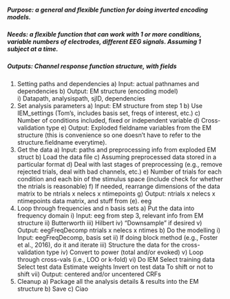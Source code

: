 ##### Purpose: a general and flexible function for doing inverted encoding models.
##### Needs: a flexible function that can work with 1 or more conditions, variable numbers of electrodes, different EEG signals. Assuming 1 subject at a time.
##### Outputs: Channel response function structure, with fields

1) Setting paths and dependencies
   a) Input: actual pathnames and dependencies 
   b) Output: EM structure (encoding model)  
	  i) Datapath, analysispath, sjID, dependencies  
2)	Set analysis parameters
	a) Input: EM structure from step 1
	b) Use IEM_settings (Tom’s, includes basis set, freqs of interest, etc.)
	c) Number of conditions included, fixed or independent variable
	d) Cross-validation type
	e) Output: Exploded fieldname variables from the EM structure (this is convenience so one doesn’t have to refer to the structure.fieldname everytime).
3) Get the data
	a) Input: paths and preprocessing info from exploded EM struct
	b) Load the data file
	c) Assuming preprocessed data stored in a particular format
	d) Deal with last stages of preprocessing (e.g., remove rejected trials, deal with bad channels, etc.)
	e) Number of trials for each condition and each bin of the stimulus space (include check for whether the ntrials is reasonable)
	f) If needed, rearrange dimensions of the data matrix to be ntrials x nelecs x ntimepoints
	g) Output: ntrials x nelecs x ntimepoints data matrix, and stuff from (e). eeg
3) Loop through frequencies and n basis sets
	a) Put the data into frequency domain
		i) Input: eeg from step 3, relevant info from EM structure
		ii) Butterworth
		iii) Hilbert
		iv) “Downsample” if desired
		v) Output: eegFreqDecomp ntrials x nelecs x ntimes
	b) Do the modelling
		i) Input: eegFreqDecomp, basis set
		ii) If doing block method (e.g., Foster et al., 2016), do it and iterate
		iii) Structure the data for the cross-validation type
		iv) Convert to power (total and/or evoked)
		v) Loop through cross-vals (i.e., LOO or k-fold)
		vi) Do IEM
			Select training data
			Select test data
			Estimate weights
			Invert on test data
			To shift or not to shift
		vii) Output: centered and/or uncentered CRFs
5) Cleanup
	a) Package all the analysis details & results into the EM structure
	b) Save
	c) Ciao

